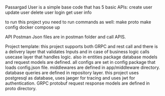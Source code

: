 Passargad User is a simple base code that has 5 basic APIs:
create user
update user
delete user
login
get user info

to run this project you need to run commands as well:
make proto
make config
docker compose up

API Postman Json files are in postman folder and call APIS.

Project template:
this project supports both GRPC and rest call and there is a delivery layer that
validates Inputs and in case of business logic calls usecase layer that handles logic.
also in entities package database models and request models are defined.
all configs are set in config package that loads config.json file.
middlewares are defined in app/middleware directory.
database queries are defined in repository layer.
this project uses postgresql as database, uses jaeger for tracing and
uses jwt for authentication.
GRPC protobuf request response models are defined in proto directory.